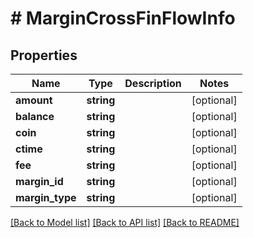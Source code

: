 # # MarginCrossFinFlowInfo

## Properties

Name | Type | Description | Notes
------------ | ------------- | ------------- | -------------
**amount** | **string** |  | [optional]
**balance** | **string** |  | [optional]
**coin** | **string** |  | [optional]
**ctime** | **string** |  | [optional]
**fee** | **string** |  | [optional]
**margin_id** | **string** |  | [optional]
**margin_type** | **string** |  | [optional]

[[Back to Model list]](../../README.md#models) [[Back to API list]](../../README.md#endpoints) [[Back to README]](../../README.md)
